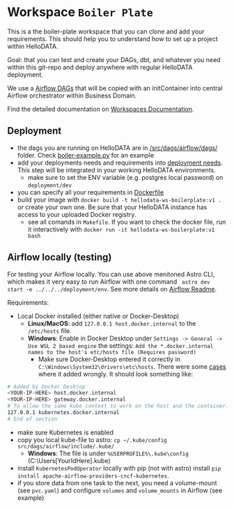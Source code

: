 # Workspace `Boiler Plate`

This is a the boiler-plate workspace that you can clone and add your requirements. This should help you to understand how to set up a project within HelloDATA.

Goal: that you can test and create your DAGs, dbt, and whatever you need within this git-repo and deploy anywhere with regular HelloDATA deployment.

We use a [Airflow DAGs](/src/dags/airflow/dags) that will be copied with an initContainer into central Airflow orchestrator within Business Domain.

Find the detailed documentation on [Workspaces Documentation](https://kanton-bern.github.io/hellodata-be/concepts/workspaces/).

## Deployment

- the dags you are running on HelloDATA are in [/src/dags/airflow/dags/](/src/dags/airflow/dags/) folder. Check [boiler-example.py](/src/dags/airflow/dags/boiler-example.py) for an example
- add your deployments needs and requirements into [deployment needs](deployment/deployment-needs.yaml). This step will be integrated in your working HelloDATA environments.
  - make sure to set the ENV variable (e.g. postgres local password) on `deployment/dev`
- you can specify all your requirements in [Dockerfile](Dockerfile)
- build your image with `docker build -t hellodata-ws-boilerplate:v1 .` or create your own one. Be sure that your HelloDATA instance has access to your uploaded Docker registry.
  - see all comands in `Makefile`. If you want to check the docker file, run it interactively with `docker run -it hellodata-ws-boilerplate:v1 bash`

## Airflow locally (testing)

For testing your Airflow locally. You can use above menitoned Astro CLI, which makes it very easy to run Airflow with one command `	astro dev start -e ../../../deployment/env`. See more details on [Airflow Readme](/src/dags/airflow/README.md).

Requirements:
- Local Docker installed (either native or Docker-Desktop)
  - **Linux/MacOS**: add `127.0.0.1 host.docker.internal` to the `/etc/hosts` file.
  - **Windows**: Enable in Docker Desktop under `Settings -> General -> Use WSL 2 based engine` the settings: `Add the *.docker.internal names to the host's etc/hosts file (Requires password)`
    - Make sure Docker-Desktop entered it correctly in `C:\Windows\System32\drivers\etc\hosts`. There were some [cases](https://github.com/kanton-bern/hellodata-be/issues/21#issuecomment-1913578206) where it added wrongly. It should look something like:
```sh
# Added by Docker Desktop
<YOUR-IP-HERE> host.docker.internal
<YOUR-IP-HERE> gateway.docker.internal
# To allow the same kube context to work on the host and the container:
127.0.0.1 kubernetes.docker.internal
# End of section
```
  - make sure Kubernetes is enabled
- copy you local kube-file to astro: `cp ~/.kube/config src/dags/airflow/include/.kube/`
  - **Windows**: The file is under `%USERPROFILE%\.kube\config` (C:\Users\[YourIdHere]\.kube)
- install `KubernetesPodOperator` locally with pip (not with astro) install `pip install apache-airflow-providers-cncf-kubernetes`.
- if you store data from one task to the next, you need a volume-mount (see `pvc.yaml`) and configure `volumes` and `volume_mounts` in Airflow (see example)

